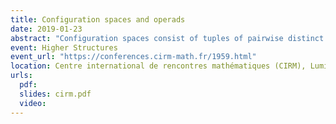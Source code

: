 ```yaml
---
title: Configuration spaces and operads
date: 2019-01-23
abstract: "Configuration spaces consist of tuples of pairwise distinct points in a given space. Studying the homotopy type of configuration spaces of manifolds is a classical problem in algebraic topology. In this talk, I will explain how to use the theory of operads - more precisely, Kontsevich's proof of the formality of the little disks operads - to obtain results on the real homotopy type of configuration spaces of simply connected closed smooth manifolds. I will also talk about generalizations and applications: manifolds with boundary, framed configuration spaces, factorization homology, and work in progress on complements of submanifolds."
event: Higher Structures
event_url: "https://conferences.cirm-math.fr/1959.html"
location: Centre international de rencontres mathématiques (CIRM), Luminy
urls:
  pdf:
  slides: cirm.pdf
  video:
---
```

